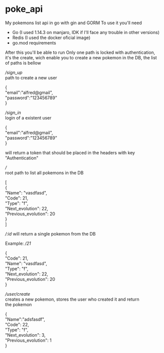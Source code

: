 # poke_api
My pokemons list api in go with gin and GORM
To use it you'll need

- Go (I used 1.14.3 on manjaro, IDK if I'll face any trouble in other versions)
- Redis (I used the docker oficial image)
- go.mod requirements

After this you'll be able to run
Only one path is locked with authentication, it's the create, wich enable
you to create a new pokemon in the DB, the list of paths is bellow

*/sign_up*  
 path to create a new user

{  
	"email":"alfred@gmail",  
	"password":"123456789"  
}  

*/sign_in*  
 login of a existent user

{  
	"email":"alfred@gmail",  
	"password":"123456789"  
}  

will return a token that should be placed in the headers with key "Authentication"

*/*  
root path to list all pokemons in the DB

[  
	{  
	  "Name": "vasdfasd",  
	  "Code": 21,  
	  "Type": "f",  
	  "Next_evolution": 22,  
	  "Previous_evolution": 20  
	}  
]  

*/:id*
will return a single pokemon from the DB  

Example: */21*  

{  
  "Code": 21,  
  "Name": "vasdfasd",  
  "Type": "f",  
  "Next_evolution": 22,  
  "Previous_evolution": 20  
}  

*/user/create*  
creates a new pokemon, stores the user who created it and return  
the pokemon  

{  
	"Name":"adsfasdf",  
	"Code": 22,  
	"Type": "f",  
	"Next_evolution": 3,  
	"Previous_evolution": 1  
}  

